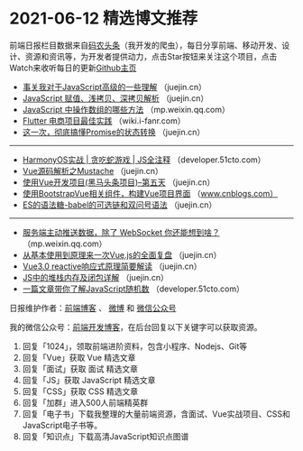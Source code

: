 # 2021-06-12 精选博文推荐

前端日报栏目数据来自[码农头条](http://hao.caibaojian.com.cn/)（我开发的爬虫），每日分享前端、移动开发、设计、资源和资讯等，为开发者提供动力，点击Star按钮来关注这个项目，点击Watch来收听每日的更新[Github主页](https://github.com/kujian/frontendDaily)
* [事关我对于JavaScript高级的一些理解](https://juejin.cn/post/6972427536806608927) （juejin.cn）
* [JavaScript 赋值、浅拷贝、深拷贝解析](https://juejin.cn/post/6972372301392117797) （juejin.cn）
* [JavaScript 中操作数组的哪些方法](https://mp.weixin.qq.com/s?__biz=MzI3NzIzMDY0NA==&mid=2247502536&idx=1&sn=e9eca1a9fc782f0b168db02b9ccfe013) （mp.weixin.qq.com）
* [Flutter 电商项目最佳实践](http://wiki.i-fanr.com/2021/06/07/flutter/) （wiki.i-fanr.com）
* [这一次，彻底搞懂Promise的状态转换](https://juejin.cn/post/6972425232111894541) （juejin.cn）

***
* [HarmonyOS实战 | 贪吃蛇游戏 | JS全注释](https://developer.51cto.com/art/202106/666368.htm) （developer.51cto.com）
* [Vue源码解析之Mustache](https://juejin.cn/post/6972415579680407559) （juejin.cn）
* [使用Vue开发项目(黑马头条项目)&#8211;第五天](https://juejin.cn/post/6972400995041017887) （juejin.cn）
* [使用BootstrapVue相关组件，构建Vue项目界面](https://www.cnblogs.com/wuhuacong/p/14874239.html) （www.cnblogs.com）
* [ES的语法糖-babel的可选链和双问号语法](https://juejin.cn/post/6972363698144804894) （juejin.cn）

***
* [服务端主动推送数据，除了 WebSocket 你还能想到啥？](https://mp.weixin.qq.com/s?__biz=MzI1NDY0MTkzNQ==&mid=2247493740&idx=1&sn=92a876859c7222faf1bd8b0514c791a8) （mp.weixin.qq.com）
* [从基本使用到原理来一次Vue.js的全面复盘](https://juejin.cn/post/6972468512165986340) （juejin.cn）
* [Vue3.0 reactive响应式原理简要解读](https://juejin.cn/post/6972350540210503693) （juejin.cn）
* [JS中的堆栈内存及闭包详解](https://juejin.cn/post/6972443552391364638) （juejin.cn）
* [一篇文章带你了解JavaScript随机数](https://developer.51cto.com/art/202106/666316.htm) （developer.51cto.com）

日报维护作者：[前端博客](http://caibaojian.com.cn/) 、 [微博](http://weibo.com/kujian) 和 [微信公众号](https://open.weixin.qq.com/qr/code?username=caibaojian_com)

我的微信公众号：[前端开发博客](https://open.weixin.qq.com/qr/code?username=caibaojian_com)，在后台回复以下关键字可以获取资源。

1. 回复「1024」，领取前端进阶资料，包含小程序、Nodejs、Git等
2. 回复「Vue」获取 Vue 精选文章
3. 回复「面试」获取 面试 精选文章
4. 回复「JS」获取 JavaScript 精选文章
5. 回复「CSS」获取 CSS 精选文章
6. 回复「加群」进入500人前端精英群
7. 回复「电子书」下载我整理的大量前端资源，含面试、Vue实战项目、CSS和JavaScript电子书等。
8. 回复「知识点」下载高清JavaScript知识点图谱